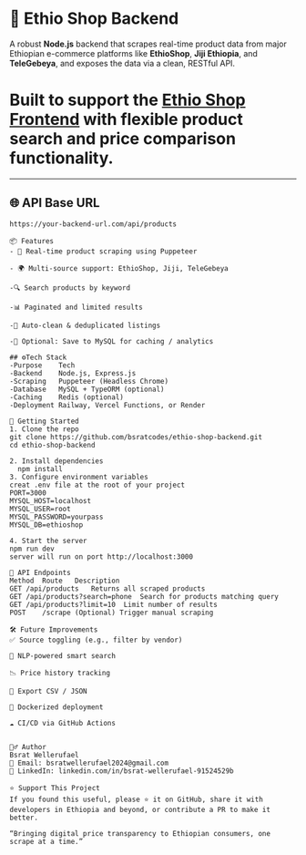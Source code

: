 # 🛒 Ethio Shop Backend

A robust **Node.js** backend that scrapes real-time product data from major Ethiopian e-commerce platforms like **EthioShop**, **Jiji Ethiopia**, and **TeleGebeya**, and exposes the data via a clean, RESTful API.

# Built to support the [Ethio Shop Frontend](https://github.com/bsratcodes/ethio-shop-frontend) with flexible  product search and price comparison functionality.

---

## 🌐 API Base URL

 ```http
https://your-backend-url.com/api/products

 📦 Features
- 🧲 Real-time product scraping using Puppeteer

- 🌍 Multi-source support: EthioShop, Jiji, TeleGebeya

-🔍 Search products by keyword

-📊 Paginated and limited results

-🧹 Auto-clean & deduplicated listings

-💾 Optional: Save to MySQL for caching / analytics

## ⚙️Tech Stack
-Purpose	Tech
-Backend	Node.js, Express.js
-Scraping	Puppeteer (Headless Chrome)
-Database	MySQL + TypeORM (optional)
-Caching	Redis (optional)
-Deployment	Railway, Vercel Functions, or Render

🚀 Getting Started
1. Clone the repo
git clone https://github.com/bsratcodes/ethio-shop-backend.git
cd ethio-shop-backend

2. Install dependencies
   npm install
3. Configure environment variables
 creat .env file at the root of your project
PORT=3000
MYSQL_HOST=localhost
MYSQL_USER=root
MYSQL_PASSWORD=yourpass
MYSQL_DB=ethioshop

4. Start the server
 npm run dev
server will run on port http://localhost:3000

🔌 API Endpoints
Method	Route	Description
GET	/api/products	Returns all scraped products
GET	/api/products?search=phone	Search for products matching query
GET	/api/products?limit=10	Limit number of results
POST	/scrape	(Optional) Trigger manual scraping

🛠️ Future Improvements
✅ Source toggling (e.g., filter by vendor)

🧠 NLP-powered smart search

📉 Price history tracking

📂 Export CSV / JSON

🐳 Dockerized deployment

☁️ CI/CD via GitHub Actions


🙋‍♂️ Author
Bsrat Wellerufael
📧 Email: bsratwellerufael2024@gmail.com
🔗 LinkedIn: linkedin.com/in/bsrat-wellerufael-91524529b

⭐ Support This Project
If you found this useful, please ⭐ it on GitHub, share it with developers in Ethiopia and beyond, or contribute a PR to make it better.

“Bringing digital price transparency to Ethiopian consumers, one scrape at a time.”

